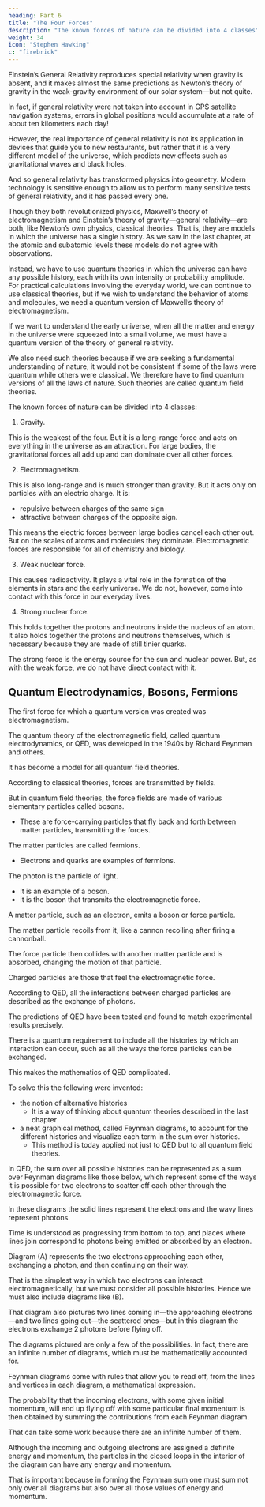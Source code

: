 ```yaml
---
heading: Part 6
title: "The Four Forces"
description: "The known forces of nature can be divided into 4 classes"
weight: 34
icon: "Stephen Hawking"
c: "firebrick"
---
```



Einstein’s General Relativity reproduces special relativity when gravity is absent, and it makes almost the same predictions as Newton’s theory of gravity in the weak-gravity environment of our solar system—but not quite. 

In fact, if general relativity were not taken into account in GPS satellite navigation systems, errors in global positions would accumulate at a rate of about ten kilometers each day! 

However, the real importance of general relativity is not its application in devices that guide you to new restaurants, but rather that it is a very different model of the universe, which predicts new effects such as gravitational waves and black holes. 

And so general relativity has transformed physics into geometry. Modern technology is sensitive enough to allow us to perform many sensitive tests of general relativity, and it has passed every one. 

Though they both revolutionized physics, Maxwell’s theory of electromagnetism and Einstein’s theory of gravity—general relativity—are both, like Newton’s own physics, classical theories. That is, they are models in which the universe has a single history. As we saw in the last chapter, at the atomic and subatomic levels these models do not agree with observations.

Instead, we have to use quantum theories in which the universe can have any possible history, each with its own intensity or probability amplitude. For practical calculations involving the everyday world, we can continue to use classical theories, but if we wish to understand the behavior of atoms and molecules, we need a quantum version of Maxwell’s theory of electromagnetism.

If we want to understand the early universe, when all the matter and energy in the universe were squeezed into a small volume, we must have a quantum version of the theory of general relativity. 

We also need such theories because if we are seeking a fundamental understanding of nature, it would not be consistent if some of the laws were quantum while others were classical. We therefore have to find quantum versions of all the laws of nature. Such theories are called quantum field theories. 

The known forces of nature can be divided into 4 classes:

1. Gravity. 

This is the weakest of the four. But it is a long-range force and acts on everything in the universe as an attraction. For large bodies, the gravitational forces all add up and can dominate over all other forces.

2. Electromagnetism. 

This is also long-range and is much stronger than gravity. But it acts only on particles with an electric charge. It is:
- repulsive between charges of the same sign
- attractive between charges of the opposite sign. 

This means the electric forces between large bodies cancel each other out. But on the scales of atoms and molecules they dominate. Electromagnetic forces are responsible for all of chemistry and biology.

3. Weak nuclear force. 

This causes radioactivity. It plays a vital role in the formation of the elements in stars and the early universe. We do not, however, come into contact with this force in our everyday lives.

4. Strong nuclear force. 

This holds together the protons and neutrons inside the nucleus of an atom. It also holds together the protons and neutrons themselves, which is necessary because they are made of still tinier quarks. 

The strong force is the energy source for the sun and nuclear power. But, as with the weak force, we do not have direct contact with it.


## Quantum Electrodynamics, Bosons, Fermions

The first force for which a quantum version was created was electromagnetism. 

The quantum theory of the electromagnetic field, called quantum electrodynamics, or QED, was developed in the 1940s by Richard Feynman and others.

It has become a model for all quantum field theories. 

According to classical theories, forces are transmitted by fields. 

But in quantum field theories, the force fields are made of various elementary particles called bosons.
- These are force-carrying particles that fly back and forth between matter particles, transmitting the forces.

The matter particles are called fermions. 
- Electrons and quarks are examples of fermions. 

The photon is the particle of light.
- It is an example of a boson. 
- It is the boson that transmits the electromagnetic force. 

A matter particle, such as an electron, emits a boson or force particle.

The matter particle recoils from it, like a cannon recoiling after firing a cannonball. 

The force particle then collides with another matter particle and is absorbed, changing the motion of that particle.

Charged particles are those that feel the electromagnetic force.

According to QED, all the interactions between charged particles are described as the exchange of photons.

The predictions of QED have been tested and found to match experimental results precisely. 

<!-- This is because when you add to the above framework of particle exchange  -->

There is a quantum requirement to include all the histories by which an interaction can occur, such as all the ways the force particles can be exchanged.

This makes the mathematics of QED complicated. 

To solve this the following were invented:
- the notion of alternative histories
  - It is a way of thinking about quantum theories described in the last chapter
- a neat graphical method, called Feynman diagrams, to account for the different histories and visualize each term in the sum over histories.
  - This method is today applied not just to QED but to all quantum field theories.


In QED, the sum over all possible histories can be represented as a sum over Feynman diagrams like those below, which represent some of the ways it is possible for two electrons to scatter off each other through the electromagnetic force. 

In these diagrams the solid lines represent the electrons and the wavy lines represent photons. 

Time is understood as progressing from bottom to top, and places where lines join correspond to photons being emitted or absorbed by an electron.

Diagram (A) represents the two electrons approaching each other, exchanging a photon, and then continuing on their way. 

That is the simplest way in which two electrons can interact electromagnetically, but we must consider all possible histories. Hence we must also include diagrams like (B). 

That diagram also pictures two lines coming in—the approaching electrons—and two lines going out—the scattered ones—but in this diagram the electrons exchange 2 photons before flying off. 

The diagrams pictured are only a few of the possibilities. In fact, there are an infinite number of diagrams, which must be mathematically accounted for. 

<!-- Feynman diagrams aren’t just a neat way of picturing and categorizing how interactions can occur. -->

Feynman diagrams come with rules that allow you to read off, from the lines and vertices in each diagram, a mathematical expression.

The probability that the incoming electrons, with some given initial momentum, will end up flying off with some particular final momentum is then obtained by summing the contributions from each Feynman diagram. 

That can take some work because there are an infinite number of them. 

Although the incoming and outgoing electrons are assigned a definite energy and momentum, the particles in the closed loops in the interior of the diagram can have any energy and momentum. 

That is important because in forming the Feynman sum one must sum not only over all diagrams but also over all those values of energy and momentum.
